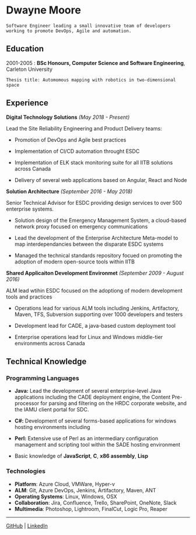 # Dwayne Moore

```
Software Engineer leading a small innovative team of developers working to promote DevOps, Agile and automation.  
```                   


Education
---------

2001-2005 : **BSc Honours, Computer Science and Software Engineering**, Carleton University

  ```
  Thesis title: Automomous mapping with robotics in two-dimensional space
  ```


Experience
----------

**Digital Technology Solutions** *(May 2018 - Present)*

Lead the Site Reliability Engineering and Product Delivery teams:

* Promotion of DevOps and Agile best practices

* Implementation of CI/CD automation throught ESDC

* Implementation of ELK stack monitoring suite for all IITB solutions across Canada

* Delivery of several web applications based on Angular, React and Node

**Solution Architecture** *(September 2016 - May 2018)*

Senior Technical Advisor for ESDC providing design services to over 500 enterprise systems.

* Solution design of the Emergency Management System, a cloud-based network proxy focused on emergency communications

* Lead the development of the Enterprise Architecture Meta-model to map interdependancies between the disparate ESDC systems

* Managed the technical standards repository focued on promoting the adoption of modern open-source tools within IITB

**Shared Applicaiton Development Environmet** *(September 2009 - August 2016)*

ALM lead wtihin ESDC focused on the adoptiong of modern development tools and practices

* Operations lead for various ALM tools including Jenkins, Artifactory, Maven, TFS, Subversion supporting over 1000 developers and testers

* Development lead for CADE, a java-based custom deployment tool

* Enterprise operations lead for Linux and Windows middle-tier environments across Canada


Technical Knowledge
--------------------

### Programming Languages

- **Java:** Lead the development of several enterprise-level Java applications including the CADE deployment engine, the Content Pre-processor for parsing and filtering on the HRDC corporate website, and the IAMU client portal for SDC. 

- **C#:** Development of several forms-based applications for windows hosting environments including 

- **Perl:** Extensive use of Perl as an intermediary configuration management and scripting tool within the SADE hosting environment

- Basic knowledge of **JavaScript**, **C**, **x86 assembly**, **Lisp**

### Technologies

- **Platform**: Azure Cloud, VMWare, Hyper-v
- **ALM**: Git, Azure DevOps, Jenkins, Artifactory, Maven, ANT
- **Operating Systems**: Linux, Windows, OSX
- **Collaboration**: Jira, Confluence, Trello, SharePoint, OneNote, Slack 
- **Multimedia**: Photoshop, Lightroom, FinalCut, Logic Pro, Reaper

--------
[GitHub](https://github.com/telecoaster) | [LinkedIn](https://www.linkedin.com/in/dwayne-moore-b2216539/)


